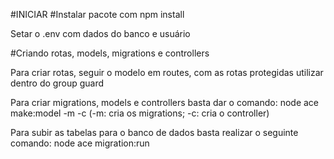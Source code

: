 #INICIAR
#Instalar pacote com npm install

Setar o .env com dados do banco e usuário

#Criando rotas, models, migrations e controllers

Para criar rotas, seguir o modelo em routes, com as rotas protegidas utilizar dentro do group guard

Para criar migrations, models e controllers basta dar o comando: node ace make:model -m -c
(-m: cria os migrations; 
-c: cria o controller)

Para subir as tabelas para o banco de dados basta realizar o seguinte comando:
node ace migration:run
